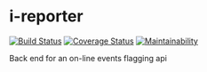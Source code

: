 # i-reporter
[![Build Status](https://travis-ci.com/Anguandia/i-reporter.svg?branch=deploy)](https://travis-ci.com/Anguandia/i-reporter)
[![Coverage Status](https://coveralls.io/repos/github/Anguandia/i-reporter/badge.svg?branch=deploy)](https://coveralls.io/github/Anguandia/i-reporter?branch=deploy)
[![Maintainability](https://api.codeclimate.com/v1/badges/bc3efe893a1a0d26b2aa/maintainability)](https://codeclimate.com/github/Anguandia/i-reporter/maintainability)

Back end for an on-line events flagging api
